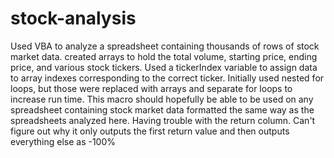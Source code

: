 # stock-analysis
Used VBA to analyze a spreadsheet containing thousands of rows of stock market data. created arrays to hold the total volume, starting price, ending price, and various stock tickers. Used a tickerIndex variable to assign data to array indexes corresponding to the correct ticker. Initially used nested for loops, but those were replaced with arrays and separate for loops to increase run time. This macro should hopefully be able to be used on any spreadsheet containing stock market data formatted the same way as the spreadsheets analyzed here. Having trouble with the return column. Can't figure out why it only outputs the first return value and then outputs everything else as -100% 
